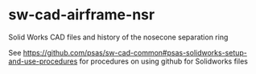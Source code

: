 sw-cad-airframe-nsr
===================

Solid Works CAD files and history of the nosecone separation ring

See https://github.com/psas/sw-cad-common#psas-solidworks-setup-and-use-procedures for procedures on using github for Solidworks files
